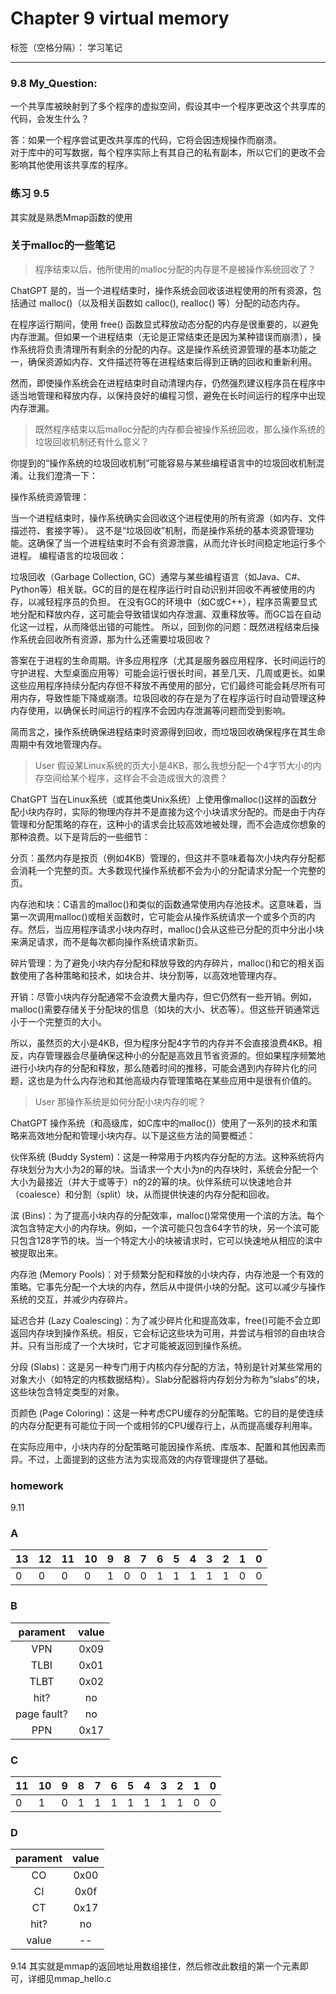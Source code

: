 # Chapter 9 virtual memory

标签（空格分隔）： 学习笔记

---

### 9.8 My_Question:
一个共享库被映射到了多个程序的虚拟空间，假设其中一个程序更改这个共享库的代码，会发生什么？

答：如果一个程序尝试更改共享库的代码，它将会因违规操作而崩溃。  
对于库中的可写数据，每个程序实际上有其自己的私有副本，所以它们的更改不会影响其他使用该共享库的程序。

### 练习 9.5
其实就是熟悉Mmap函数的使用

### 关于malloc的一些笔记

> 程序结束以后，他所使用的malloc分配的内存是不是被操作系统回收了？

ChatGPT
是的，当一个进程结束时，操作系统会回收该进程使用的所有资源，包括通过 malloc()（以及相关函数如 calloc(), realloc() 等）分配的动态内存。

在程序运行期间，使用 free() 函数显式释放动态分配的内存是很重要的，以避免内存泄漏。但如果一个进程结束（无论是正常结束还是因为某种错误而崩溃），操作系统将负责清理所有剩余的分配的内存。这是操作系统资源管理的基本功能之一，确保资源如内存、文件描述符等在进程结束后得到正确的回收和重新利用。

然而，即使操作系统会在进程结束时自动清理内存，仍然强烈建议程序员在程序中适当地管理和释放内存，以保持良好的编程习惯，避免在长时间运行的程序中出现内存泄漏。

> 既然程序结束以后malloc分配的内存都会被操作系统回收，那么操作系统的垃圾回收机制还有什么意义？

你提到的“操作系统的垃圾回收机制”可能容易与某些编程语言中的垃圾回收机制混淆。让我们澄清一下：

操作系统资源管理：

当一个进程结束时，操作系统确实会回收这个进程使用的所有资源（如内存、文件描述符、套接字等）。
这不是“垃圾回收”机制，而是操作系统的基本资源管理功能。这确保了当一个进程结束时不会有资源泄露，从而允许长时间稳定地运行多个进程。
编程语言的垃圾回收：

垃圾回收（Garbage Collection, GC）通常与某些编程语言（如Java、C#、Python等）相关联。GC的目的是在程序运行时自动识别并回收不再被使用的内存，以减轻程序员的负担。
在没有GC的环境中（如C或C++），程序员需要显式地分配和释放内存，这可能会导致错误如内存泄漏、双重释放等。而GC旨在自动化这一过程，从而降低出错的可能性。
所以，回到你的问题：既然进程结束后操作系统会回收所有资源，那为什么还需要垃圾回收？

答案在于进程的生命周期。许多应用程序（尤其是服务器应用程序、长时间运行的守护进程、大型桌面应用等）可能会运行很长时间，甚至几天、几周或更长。如果这些应用程序持续分配内存但不释放不再使用的部分，它们最终可能会耗尽所有可用内存，导致性能下降或崩溃。垃圾回收的存在是为了在程序运行时自动管理这种内存使用，以确保长时间运行的程序不会因内存泄漏等问题而受到影响。

简而言之，操作系统确保进程结束时资源得到回收，而垃圾回收确保程序在其生命周期中有效地管理内存。


> User 假设某Linux系统的页大小是4KB，那么我想分配一个4字节大小的内存空间给某个程序，这样会不会造成很大的浪费？

ChatGPT
当在Linux系统（或其他类Unix系统）上使用像malloc()这样的函数分配小块内存时，实际的物理内存并不是直接为这个小块请求分配的。而是由于内存管理和分配策略的存在，这种小的请求会比较高效地被处理，而不会造成你想象的那种浪费。以下是背后的一些细节：

分页：虽然内存是按页（例如4KB）管理的，但这并不意味着每次小块内存分配都会消耗一个完整的页。大多数现代操作系统都不会为小的分配请求分配一个完整的页。

内存池和块：C语言的malloc()和类似的函数通常使用内存池技术。这意味着，当第一次调用malloc()或相关函数时，它可能会从操作系统请求一个或多个页的内存。然后，当应用程序请求小块内存时，malloc()会从这些已分配的页中分出小块来满足请求，而不是每次都向操作系统请求新页。

碎片管理：为了避免小块内存分配和释放导致的内存碎片，malloc()和它的相关函数使用了各种策略和技术，如块合并、块分割等，以高效地管理内存。

开销：尽管小块内存分配通常不会浪费大量内存，但它仍然有一些开销。例如，malloc()需要存储关于分配块的信息（如块的大小、状态等）。但这些开销通常远小于一个完整页的大小。

所以，虽然页的大小是4KB，但为程序分配4字节的内存并不会直接浪费4KB。相反，内存管理器会尽量确保这种小的分配是高效且节省资源的。但如果程序频繁地进行小块内存的分配和释放，那么随着时间的推移，可能会遇到内存碎片化的问题，这也是为什么内存池和其他高级内存管理策略在某些应用中是很有价值的。


> User 那操作系统是如何分配小块内存的呢？

ChatGPT
操作系统（和高级库，如C库中的malloc()）使用了一系列的技术和策略来高效地分配和管理小块内存。以下是这些方法的简要概述：

伙伴系统 (Buddy System)：这是一种常用于内核内存分配的方法。这种系统将内存块划分为大小为2的幂的块。当请求一个大小为n的内存块时，系统会分配一个大小为最接近（并大于或等于）n的2的幂的块。伙伴系统可以快速地合并（coalesce）和分割（split）块，从而提供快速的内存分配和回收。

滨 (Bins)：为了提高小块内存的分配效率，malloc()常常使用一个滨的方法。每个滨包含特定大小的内存块。例如，一个滨可能只包含64字节的块，另一个滨可能只包含128字节的块。当一个特定大小的块被请求时，它可以快速地从相应的滨中被提取出来。

内存池 (Memory Pools)：对于频繁分配和释放的小块内存，内存池是一个有效的策略。它事先分配一个大块的内存，然后从中提供小块的分配。这可以减少与操作系统的交互，并减少内存碎片。

延迟合并 (Lazy Coalescing)：为了减少碎片化和提高效率，free()可能不会立即返回内存块到操作系统。相反，它会标记这些块为可用，并尝试与相邻的自由块合并。只有当形成了一个大块时，它才可能被返回到操作系统。

分段 (Slabs)：这是另一种专门用于内核内存分配的方法，特别是针对某些常用的对象大小（如特定的内核数据结构）。Slab分配器将内存划分为称为“slabs”的块，这些块包含特定类型的对象。

页颜色 (Page Coloring)：这是一种考虑CPU缓存的分配策略。它的目的是使连续的内存分配更有可能位于同一个或相邻的CPU缓存行上，从而提高缓存利用率。

在实际应用中，小块内存的分配策略可能因操作系统、库版本、配置和其他因素而异。不过，上面提到的这些方法为实现高效的内存管理提供了基础。

### homework

9.11
### A

|13|12|11|10| 9| 8| 7| 6| 5| 4| 3| 2| 1| 0|
|--|--|--|--|--|--|--|--|--|--|--|--|--|--|
| 0| 0| 0| 0| 1| 0| 0| 1| 1| 1| 1| 1| 0| 0|

### B

|parament|value|
|:-:|:-:|
|VPN|0x09	|
|TLBI|0x01	|
|TLBT|0x02	|
|hit?|no	|
|page fault?|no	|
|PPN|0x17	|

### C

|11|10| 9| 8| 7| 6| 5| 4| 3| 2| 1| 0|
|--|--|--|--|--|--|--|--|--|--|--|--|
| 0| 1| 0| 1| 1| 1| 1| 1| 1| 1| 0| 0|

### D

|parament|value|
|:-:|:-:|
|CO|0x00	|
|CI|0x0f	|
|CT|0x17	|
|hit?|no	|
|value|--	|

9.14
其实就是mmap的返回地址用数组接住，然后修改此数组的第一个元素即可，详细见mmap_hello.c







